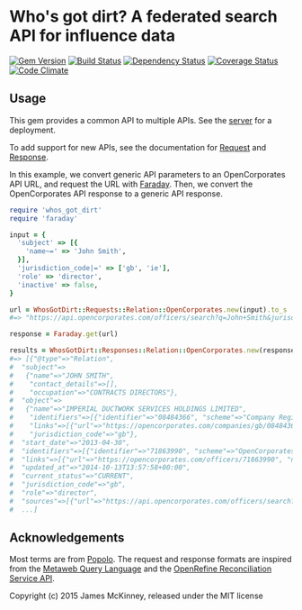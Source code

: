 # Who's got dirt? A federated search API for influence data

[![Gem Version](https://badge.fury.io/rb/whos_got_dirt.svg)](https://badge.fury.io/rb/whos_got_dirt)
[![Build Status](https://secure.travis-ci.org/influencemapping/whos_got_dirt-gem.png)](https://travis-ci.org/influencemapping/whos_got_dirt-gem)
[![Dependency Status](https://gemnasium.com/influencemapping/whos_got_dirt-gem.png)](https://gemnasium.com/influencemapping/whos_got_dirt-gem)
[![Coverage Status](https://coveralls.io/repos/influencemapping/whos_got_dirt-gem/badge.svg)](https://coveralls.io/r/influencemapping/whos_got_dirt-gem)
[![Code Climate](https://codeclimate.com/github/influencemapping/whos_got_dirt-gem.png)](https://codeclimate.com/github/influencemapping/whos_got_dirt-gem)

## Usage

This gem provides a common API to multiple APIs. See the [server](https://github.com/influencemapping/whos_got_dirt-server) for a deployment.

To add support for new APIs, see the documentation for [Request](http://www.rubydoc.info/gems/whos_got_dirt/WhosGotDirt/Request) and [Response](http://www.rubydoc.info/gems/whos_got_dirt/WhosGotDirt/Response).

In this example, we convert generic API parameters to an OpenCorporates API URL, and request the URL with [Faraday](https://github.com/lostisland/faraday). Then, we convert the OpenCorporates API response to a generic API response.

```ruby
require 'whos_got_dirt'
require 'faraday'

input = {
  'subject' => [{
    'name~=' => 'John Smith',
  }],
  'jurisdiction_code|=' => ['gb', 'ie'],
  'role' => 'director',
  'inactive' => false,
}

url = WhosGotDirt::Requests::Relation::OpenCorporates.new(input).to_s
#=> "https://api.opencorporates.com/officers/search?q=John+Smith&jurisdiction_code=gb%7Cie&position=director&inactive=false&order=score"

response = Faraday.get(url)

results = WhosGotDirt::Responses::Relation::OpenCorporates.new(response).to_a
#=> [{"@type"=>"Relation",
#  "subject"=>
#   {"name"=>"JOHN SMITH",
#    "contact_details"=>[],
#    "occupation"=>"CONTRACTS DIRECTORS"},
#  "object"=>
#   {"name"=>"IMPERIAL DUCTWORK SERVICES HOLDINGS LIMITED",
#    "identifiers"=>[{"identifier"=>"08484366", "scheme"=>"Company Register"}],
#    "links"=>[{"url"=>"https://opencorporates.com/companies/gb/08484366", "note"=>"OpenCorporates URL"}],
#    "jurisdiction_code"=>"gb"},
#  "start_date"=>"2013-04-30",
#  "identifiers"=>[{"identifier"=>"71863990", "scheme"=>"OpenCorporates"}],
#  "links"=>[{"url"=>"https://opencorporates.com/officers/71863990", "note"=>"OpenCorporates URL"}],
#  "updated_at"=>"2014-10-13T13:57:58+00:00",
#  "current_status"=>"CURRENT",
#  "jurisdiction_code"=>"gb",
#  "role"=>"director",
#  "sources"=>[{"url"=>"https://api.opencorporates.com/officers/search?inactive=false&jurisdiction_code=gb%7Cie&order=score&position=director&q=John+Smith", "note"=>"OpenCorporates"}]},
#  ...]
```

## Acknowledgements

Most terms are from [Popolo](http://www.popoloproject.com/). The request and response formats are inspired from the [Metaweb Query Language](http://mql.freebaseapps.com/index.html) and the [OpenRefine Reconciliation Service API](https://github.com/OpenRefine/OpenRefine/wiki/Reconciliation-Service-API).

Copyright (c) 2015 James McKinney, released under the MIT license
